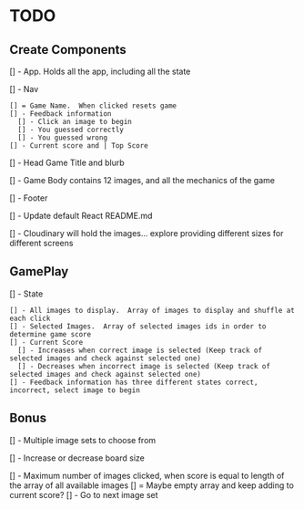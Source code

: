 # TODO

## Create Components

  [] - App.  Holds all the app, including all the state

  [] - Nav

    [] = Game Name.  When clicked resets game
    [] - Feedback information
      [] - Click an image to begin
      [] - You guessed correctly
      [] - You guessed wrong
    [] - Current score and | Top Score

  [] - Head Game Title and blurb

  [] - Game Body contains 12 images, and all the mechanics of the game

  [] - Footer

  [] - Update default React README.md

  [] - Cloudinary will hold the images... explore providing different sizes for different screens

## GamePlay

  [] - State

    [] - All images to display.  Array of images to display and shuffle at each click
    [] - Selected Images.  Array of selected images ids in order to determine game score
    [] - Current Score
      [] - Increases when correct image is selected (Keep track of selected images and check against selected one)
      [] - Decreases when incorrect image is selected (Keep track of selected images and check against selected one)
    [] - Feedback information has three different states correct, incorrect, select image to begin

## Bonus

  [] - Multiple image sets to choose from

  [] - Increase or decrease board size
  
  [] - Maximum number of images clicked, when score is equal to length of the array of all available images
    [] = Maybe empty array and keep adding to current score?
    [] - Go to next image set